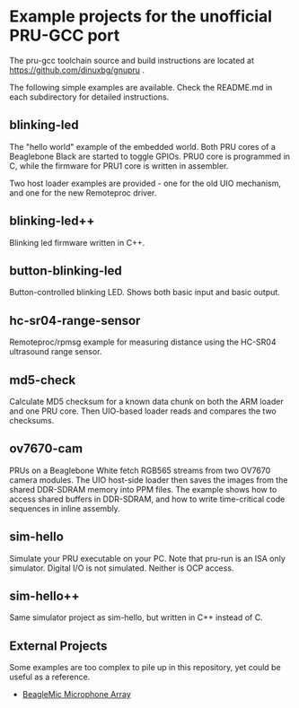 # Example projects for the unofficial PRU-GCC port

The pru-gcc toolchain source and build instructions are located at https://github.com/dinuxbg/gnupru .

The following simple examples are available. Check the README.md in each subdirectory for detailed instructions.

## blinking-led
The "hello world" example of the embedded world. Both PRU cores of a Beaglebone Black are started to toggle GPIOs. PRU0 core is programmed in C, while the firmware for PRU1 core is written in assembler.

Two host loader examples are provided - one for the old UIO mechanism, and one for the new Remoteproc driver.

## blinking-led++
Blinking led firmware written in C++.

## button-blinking-led
Button-controlled blinking LED. Shows both basic input and basic output.

## hc-sr04-range-sensor
Remoteproc/rpmsg example for measuring distance using the HC-SR04 ultrasound range sensor.

## md5-check
Calculate MD5 checksum for a known data chunk on both the ARM loader and one PRU core. Then UIO-based loader reads and compares the two checksums.

## ov7670-cam
PRUs on a Beaglebone White fetch RGB565 streams from two OV7670 camera modules. The UIO host-side loader then saves the images from the shared DDR-SDRAM memory into PPM files. The example shows how to access shared buffers in DDR-SDRAM, and how to write time-critical code sequences in inline assembly.

## sim-hello
Simulate your PRU executable on your PC. Note that pru-run is an ISA only simulator. Digital I/O is not simulated. Neither is OCP access.

## sim-hello++
Same simulator project as sim-hello, but written in C++ instead of C.

## External Projects
Some examples are too complex to pile up in this repository, yet could be useful as a reference.
  * [BeagleMic Microphone Array](https://gitlab.com/dinuxbg/beaglemic)
